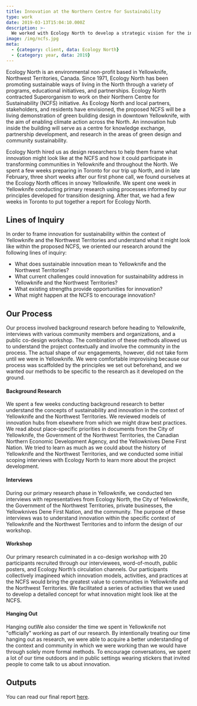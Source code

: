 ```yaml
---
title: Innovation at the Northern Centre for Sustainability
type: work
date: 2019-03-13T15:04:10.000Z
description: >-
  We worked with Ecology North to develop a strategic vision for the innovation hub at their proposed Northern Centre for Sustainability.
image: /img/ncfs.jpg
meta:
  - {category: client, data: Ecology North}
  - {category: year, data: 2019}
---
```


Ecology North is an environmental non-profit based in Yellowknife, Northwest Territories, Canada. Since 1971, Ecology North has been promoting sustainable ways of living  in the North through a variety of programs, educational initiatives, and partnerships. Ecology North contracted Superorganism to work on their Northern  Centre  for  Sustainability (NCFS) initiative. As Ecology North and local partners, stakeholders, and residents have envisioned, the proposed NCFS will be a living demonstration of green building design in downtown Yellowknife, with the aim of enabling climate action across the North. An innovation hub inside the building will serve as a centre for  knowledge exchange, partnership development, and research in the areas of green design and community sustainability.

Ecology North hired us as design researchers to help them frame what innovation might look like at the NCFS and how it could participate in transforming communities in Yellowknife and throughout the North. We spent a few weeks preparing in Toronto for our trip up North, and in late February, three short weeks after our first phone call, we found ourselves at the Ecology North offices in snowy Yellowknife. We spent one week in Yellowknife conducting primary research using processes informed by our principles developed for transition designing. After that, we had a few weeks in Toronto to put together a report for Ecology North.

## Lines of Inquiry

In   order   to   frame   innovation   for   sustainability   within the context of Yellowknife and the Northwest Territories  and  understand  what  it  might  look  like  within the proposed NCFS, we oriented our research around the following lines of inquiry:

- What does sustainable innovation mean to Yellowknife and the Northwest Territories?
- What current challenges could innovation for sustainability address in Yellowknife and the Northwest Territories?
- What existing strengths provide opportunities for innovation?
- What might happen at the NCFS to encourage innovation?

## Our Process

Our process involved background research before heading to Yellowknife, interviews with various community members and organizations, and a public co-design workshop. The combination of these methods allowed us to understand the project contextually and involve the community in the process. The actual shape of our engagements, however, did not take form until we were in Yellowknife. We were comfortable improvising because our process was scaffolded by the principles we set out beforehand, and we wanted our methods to be specific to the research as it developed on the ground.

#### Background Research

We spent a few weeks conducting background research to better understand the concepts of sustainability and innovation in the context of Yellowknife and the Northwest Territories. We reviewed models of innovation hubs from elsewhere from which we might draw best practices. We read about place-specific priorities in documents from the City of Yellowknife, the Government of the Northwest Territories, the Canadian Northern Economic Development Agency, and the Yellowknives Dene First Nation. We tried to learn as much as we could about the history of Yellowknife and the Northwest Territories, and we conducted some initial scoping interviews with Ecology North to learn more about the project development.

#### Interviews

During our primary research phase in Yellowknife, we conducted ten interviews with representatives from Ecology North, the City of Yellowknife, the Government of the Northwest Territories, private businesses, the Yellowknives Dene First Nation, and the community. The purpose of these interviews was to understand innovation within the specific context of Yellowknife and the Northwest Territories and to inform the design of our workshop.

#### Workshop

Our primary research culminated in a co-design workshop with 20 participants recruited through our interviewees, word-of-mouth, public posters, and Ecology North’s circulation channels. Our participants collectively imagineed which innovation models, activities, and practices at the NCFS would bring the greatest value to communities in Yellowknife and the Northwest Territories. We facilitated a series of activities that we used to develop a detailed concept for what innovation might look like at the NCFS.

#### Hanging Out

Hanging outWe also consider the time we spent in Yellowknife not "officially" working as part of our research. By intentionally treating our time hanging out as research, we were able to acquire a better understanding of the context and community in which we were working than we would have through solely more formal methods. To encourage conversations, we spent a lot of our time outdoors and in public settings wearing stickers that invited people to come talk to us about innovation.

## Outputs

You can read our final report [here](/docs/InnovationAtTheNorthernCentreForSustainability.pdf).
